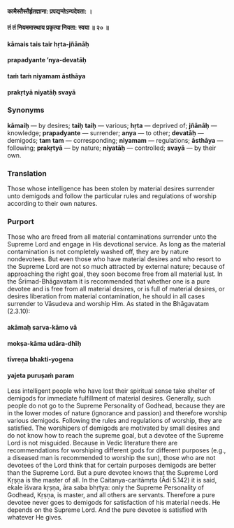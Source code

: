 #### कामैस्तैस्तैर्हृतज्ञाना: प्रपद्यन्तेऽन्यदेवता: ।
#### तं तं नियममास्थाय प्रकृत्या नियता: स्वया ॥ २० ॥

#### kāmais tais tair hṛta-jñānāḥ
#### prapadyante ’nya-devatāḥ
#### taṁ taṁ niyamam āsthāya
#### prakṛtyā niyatāḥ svayā

### Synonyms

**kāmaiḥ** — by desires; **taiḥ** **taiḥ** — various; **hṛta** — deprived of; **jñānāḥ** — knowledge; **prapadyante** — surrender; **anya** — to other; **devatāḥ** — demigods; **tam** **tam** — corresponding; **niyamam** — regulations; **āsthāya** — following; **prakṛtyā** — by nature; **niyatāḥ** — controlled; **svayā** — by their own.

### Translation

Those whose intelligence has been stolen by material desires surrender unto demigods and follow the particular rules and regulations of worship according to their own natures.

### Purport

Those who are freed from all material contaminations surrender unto the Supreme Lord and engage in His devotional service. As long as the material contamination is not completely washed off, they are by nature nondevotees. But even those who have material desires and who resort to the Supreme Lord are not so much attracted by external nature; because of approaching the right goal, they soon become free from all material lust. In the Śrīmad-Bhāgavatam it is recommended that whether one is a pure devotee and is free from all material desires, or is full of material desires, or desires liberation from material contamination, he should in all cases surrender to Vāsudeva and worship Him. As stated in the Bhāgavatam (2.3.10):

#### akāmaḥ sarva-kāmo vā
#### mokṣa-kāma udāra-dhīḥ
#### tīvreṇa bhakti-yogena
#### yajeta puruṣaṁ param

Less intelligent people who have lost their spiritual sense take shelter of demigods for immediate fulfillment of material desires. Generally, such people do not go to the Supreme Personality of Godhead, because they are in the lower modes of nature (ignorance and passion) and therefore worship various demigods. Following the rules and regulations of worship, they are satisfied. The worshipers of demigods are motivated by small desires and do not know how to reach the supreme goal, but a devotee of the Supreme Lord is not misguided. Because in Vedic literature there are recommendations for worshiping different gods for different purposes (e.g., a diseased man is recommended to worship the sun), those who are not devotees of the Lord think that for certain purposes demigods are better than the Supreme Lord. But a pure devotee knows that the Supreme Lord Kṛṣṇa is the master of all. In the Caitanya-caritāmṛta (Ādi 5.142) it is said, ekale īśvara kṛṣṇa, āra saba bhṛtya: only the Supreme Personality of Godhead, Kṛṣṇa, is master, and all others are servants. Therefore a pure devotee never goes to demigods for satisfaction of his material needs. He depends on the Supreme Lord. And the pure devotee is satisfied with whatever He gives.